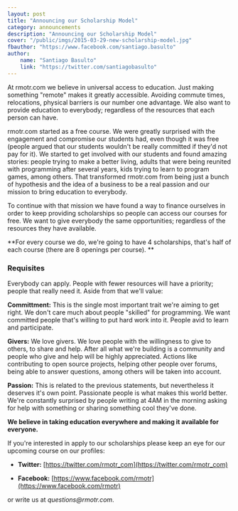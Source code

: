 ```yaml
---
layout: post
title: "Announcing our Scholarship Model"
category: announcements
description: "Announcing our Scholarship Model"
cover: "/public/imgs/2015-03-29-new-scholarship-model.jpg"
fbauthor: "https://www.facebook.com/santiago.basulto"
author:
    name: "Santiago Basulto"
    link: "https://twitter.com/santiagobasulto"
---
```


At rmotr.com we believe in universal access to education. Just making something "remote" makes it greatly accessible. Avoiding commute times, relocations, physical barriers is our number one advantage. We also want to provide education to everybody; regardless of the resources that each person can have.

rmotr.com started as a free course. We were greatly surprised with the engagement and compromise our students had, even though it was free (people argued that our students wouldn't be really committed if they'd not pay for it). We started to get involved with our students and found amazing stories: people trying to make a better living, adults that were being reunited with programming after several years, kids trying to learn to program games, among others. That transformed rmotr.com from being just a bunch of hypothesis and the idea of a business to be a real passion and our mission to bring education to everybody.

To continue with that mission we have found a way to finance ourselves in order to keep providing scholarships so people can access our courses for free. We want to give everybody the same opportunities; regardless of the resources they have available.

**For every course we do, we're going to have 4 scholarships, that's half of each course (there are 8 openings per course). **

### Requisites

Everybody can apply. People with fewer resources will have a priority; people that really need it. Aside from that we'll value:

**Committment:** This is the single most important trait we're aiming to get right. We don't care much about people "skilled" for programming. We want committed people that's willing to put hard work into it. People avid to learn and participate.

**Givers:** We love givers. We love people with the willingness to give to others, to share and help. After all what we're building is a community and people who give and help will be highly appreciated. Actions like contributing to open source projects, helping other people over forums, being able to answer questions, among others will be taken into account.

**Passion:** This is related to the previous statements, but nevertheless it deserves it's own point. Passionate people is what makes this world better. We're constantly surprised by people writing at 4AM in the morning asking for help with something or sharing something cool they've done.

**We believe in taking education everywhere and making it available for everyone.**

If you're interested in apply to our scholarships please keep an eye for our upcoming course on our profiles:

* **Twitter:** [https://twitter.com/rmotr_com](https://twitter.com/rmotr_com)

* **Facebook:** [https://www.facebook.com/rmotr](https://www.facebook.com/rmotr)

or write us at _questions@rmotr.com_.
